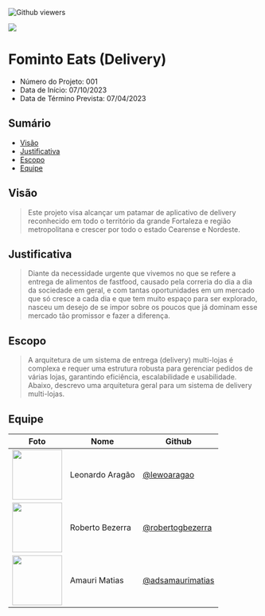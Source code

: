 ![Github viewers](https://komarev.com/ghpvc/?username=fominto&color=red&style=for-the-badge)

<img src="https://avatars.githubusercontent.com/u/147281937?s=200&v=4" />

# Fominto Eats (Delivery)

- Número do Projeto: 001
- Data de Início: 07/10/2023
- Data de Término Prevista: 07/04/2023

## Sumário

- <a href="#visão">Visão</a>
- <a href="#justificativa">Justificativa</a>
- <a href="#escopo">Escopo</a>
- <a href="#equipe">Equipe</a>

## Visão

> Este projeto visa alcançar um patamar de aplicativo de delivery reconhecido
> em todo o território da grande Fortaleza e região metropolitana e crescer por
> todo o estado Cearense e Nordeste.

## Justificativa

> Diante da necessidade urgente que vivemos no que se refere a entrega de alimentos de fastfood,
> causado pela correria do dia a dia da sociedade em geral, e com tantas oportunidades em um mercado
> que só cresce a cada dia e que tem muito espaço para ser explorado, nasceu um desejo de se impor
> sobre os poucos que já dominam esse mercado tão promissor e fazer a diferença.

## Escopo

> A arquitetura de um sistema de entrega (delivery) multi-lojas é complexa e
> requer uma estrutura robusta para gerenciar pedidos de várias lojas, garantindo
> eficiência, escalabilidade e usabilidade. Abaixo, descrevo uma arquitetura geral
> para um sistema de delivery multi-lojas.

## Equipe

| Foto | Nome | Github |
| ------------- | ------------- | ------------- |
| <img src="https://avatars.githubusercontent.com/u/65857778?v=4" width="100px"/> | Leonardo Aragão | <a href="https://github.com/lewoaragao">@lewoaragao</a> |
| <img src="https://avatars.githubusercontent.com/u/35476079?v=4" width="100px"/> | Roberto Bezerra | <a href="https://github.com/robertogbezerra">@robertogbezerra</a> |
| <img src="https://avatars.githubusercontent.com/u/102976228?v=4" width="100px"/> | Amauri Matias | <a href="https://github.com/ADSAmauriMatias">@adsamaurimatias</a> |

